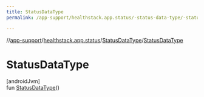 ```yaml
---
title: StatusDataType
permalink: /app-support/healthstack.app.status/-status-data-type/-status-data-type.html

---
```

//[app-support](/app-support.html)/[healthstack.app.status](../index.html)/[StatusDataType](index.html)/[StatusDataType](-status-data-type.html)



# StatusDataType



[androidJvm]\
fun [StatusDataType](-status-data-type.html)()




